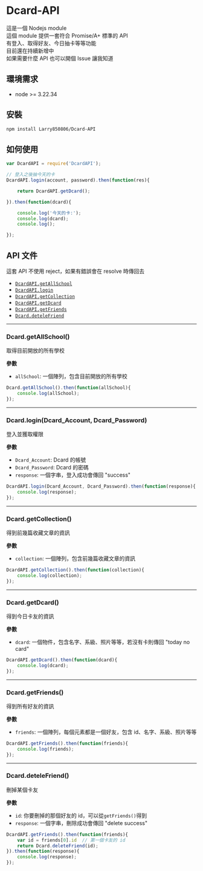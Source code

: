 # Dcard-API

這是一個 Nodejs module<br>
這個 module 提供一套符合 Promise/A+ 標準的 API<br>
有登入、取得好友、今日抽卡等等功能<br>
目前還在持續新增中<br>
如果需要什麼 API 也可以開個 Issue 讓我知道<br>

## 環境需求

- node >= 3.22.34

## 安裝

```bash
npm install Larry850806/Dcard-API
```

## 如何使用

```js
var DcardAPI = require('DcardAPI');

// 登入之後抽今天的卡
DcardAPI.login(account, password).then(function(res){

    return DcardAPI.getDcard();

}).then(function(dcard){

    console.log('今天的卡:');
    console.log(dcard);
    console.log();

});
```
    
## API 文件

這套 API 不使用 reject，如果有錯誤會在 resolve 時傳回去

- [`DcardAPI.getAllSchool`](#getAllSchool)
- [`DcardAPI.login`](#login)
- [`DcardAPI.getCollection`](#getCollection)
- [`DcardAPI.getDcard`](#getDcard)
- [`DcardAPI.getFriends`](#getFriends)
- [`Dcard.deteleFriend`](#deleteFriend)

---

<a name="getAllSchool" />

### Dcard.getAllSchool()

取得目前開放的所有學校<br>

__參數__

- `allSchool`: 一個陣列，包含目前開放的所有學校

```js
Dcard.getAllSchool().then(function(allSchool){
    console.log(allSchool);
});
```

---

<a name="login" />

### Dcard.login(Dcard_Account, Dcard_Password)

登入並獲取權限<br>

__參數__

- `Dcard_Account`: Dcard 的帳號
- `Dcard_Password`: Dcard 的密碼
- `response`: 一個字串，登入成功會傳回 "success"

```js
DcardAPI.login(Dcard_Account, Dcard_Password).then(function(response){
    console.log(response);
});
```

---

<a name="getCollection" />

### Dcard.getCollection()

得到前幾篇收藏文章的資訊<br>

__參數__

- `collection`: 一個陣列，包含前幾篇收藏文章的資訊

```js
DcardAPI.getCollection().then(function(collection){
    console.log(collection);
});
```

---

<a name="getDcard" />

### Dcard.getDcard()

得到今日卡友的資訊<br>

__參數__

- `dcard`: 一個物件，包含名字、系級、照片等等，若沒有卡則傳回 "today no card"

```js
DcardAPI.getDcard().then(function(dcard){
    console.log(dcard);
});
```

---

<a name="getFriends" />

### Dcard.getFriends()

得到所有好友的資訊<br>

__參數__

- `friends`: 一個陣列，每個元素都是一個好友，包含 id、名字、系級、照片等等

```js
DcardAPI.getFriends().then(function(friends){
    console.log(friends);
});
```

---

<a name="deleteFriend" />

### Dcard.deteleFriend()

刪掉某個卡友<br>

__參數__

- `id`: 你要刪掉的那個好友的 id，可以從`getFriends()`得到
- `response`: 一個字串，刪除成功會傳回 "delete success"

```js
DcardAPI.getFriends().then(function(friends){
    var id = friends[0].id  // 第一個卡友的 id
    return Dcard.deleteFriend(id);
}).then(function(response){
    console.log(response);
});
```
